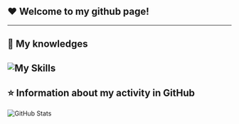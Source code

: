 ## ❤️ Welcome to my github page!</strong>

---

## 🚀 My knowledges
![My Skills](https://skillicons.dev/icons?i=java,gradle,maven,python)
---

## ⭐ Information about my activity in GitHub
![GitHub Stats](https://github-readme-stats.vercel.app/api?username=whydoineedmywings&show_icons=true)
